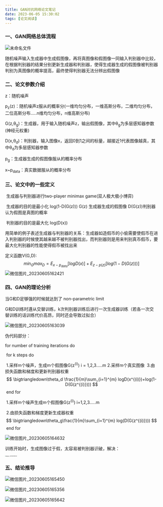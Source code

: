 ```yaml
---
title: GAN对抗网络论文笔记
date: 2023-06-05 15:30:02
tags: [论文阅读]
---
```


### 一、GAN网络总体流程

![未命名文件](20230605/%E6%9C%AA%E5%91%BD%E5%90%8D%E6%96%87%E4%BB%B6.png)

随机噪声输入生成器中生成假图像，再将真图像和假图像一同输入判别器中比较，在根据判别器的结果分别更新生成器和判别器，使得生成器生成的假图像被判别器判别为真图像的概率提高，最终使得判别器无法分辨出假图像

<!--more-->

### 二、论文参数介绍

z：随机噪声

p<sub>z</sub>(z)：随机噪声z服从的概率分(一维均匀分布，一维高斯分布，二维均匀分布，二位高斯分布.....n维均匀分布，n维高斯分布)

G(z,θ<sub>g</sub>)：生成器，用于输入随机噪声z，输出假图像，其中θ<sub>g</sub>为多层感知器参数(神经元权重)

D(x,θ<sub>d</sub>)：判别器，输入图像x，返回0到1之间的标量，越接近1代表图像越真，其中θ<sub>d</sub>为多层感知器参数

p<sub>g</sub>：生成器生成的假图像服从的概率分布

x~p<sub>data</sub>：真实数据服从的概率分布

### 三、论文中的一些定义

​	生成器与判别器进行two-player minimax game(双人极大极小博弈)

​	生成器的目的是最小化 log(1-D(G(z)))       G(z) 生成器生成的假图像 D(G(z))判别器认为假图是真图的概率

​	判别器的目的是最大化 log(D(x))

​	用简单的例子表述生成器与判别器的关系：生成器如造假币的小偷需要使假币在进入判别器的时候使其越来越不被判别器找出，而判别器则是用来判别真币假币，要最大化判别器的性能使得假币被找出来

定义函数V(G,D):
$$
min_Gmax_D=E_{x-p_{data}}[logD(x)]+E_{z-p{(z)}}[log(1-D(G(z)))]
$$
![微信图片_20230605162421](20230605/%E5%BE%AE%E4%BF%A1%E5%9B%BE%E7%89%87_20230605162421.jpg)

### 四、GAN的理论分析

当G和D足够强的时候就达到了 non-parametric limit

G和D训练时遵从交替训练，k次判别器训练后进行一次生成器训练（若各一次交替训练的话训练代价高昂，同时还会导致过拟合）

![微信图片_20230605163039](20230605/%E5%BE%AE%E4%BF%A1%E5%9B%BE%E7%89%87_20230605163039.jpg)

伪代码部分：

for number of training iterations do

​		for k steps do

​				1.采样m个噪声，生成m个假图像G(z<sup>(i)</sup>) i = 1,2,3.....m
​				2.采样m个真实图像
​				3.由损失函数和梯度和更新判别器权重
$$
\bigtriangledown\theta_d \frac{1}{m}\sum_{i=1}^{m} logD(x^{(i)})+log(1-D(G(z^{(i)})))
$$
​		end for

​		1.采样m个噪声生成m个假图像G(z<sup>(i)</sup>) i=1,2,3.....m

​		2.由损失函数和梯度更新生成器权重
$$
\bigtriangledown\theta_g\frac{1}{m}\sum_{i=1}^{m} log(D(G(z^{(i)})))
$$
​	end for 

![微信图片_20230605164632](20230605/%E5%BE%AE%E4%BF%A1%E5%9B%BE%E7%89%87_20230605164632.jpg)

训练开始时，生成图像过于假，太容易被判别器识破，解决：

<img src="20230605/%E5%BE%AE%E4%BF%A1%E5%9B%BE%E7%89%87_20230605165054.jpg" alt="微信图片_20230605165054" style="zoom: 20%;" />

### 五、结论推导

![微信图片_20230605165450](20230605/%E5%BE%AE%E4%BF%A1%E5%9B%BE%E7%89%87_20230605165450.jpg)

![微信图片_20230605165356](20230605/%E5%BE%AE%E4%BF%A1%E5%9B%BE%E7%89%87_20230605165356-16859552782882.jpg)

![微信图片_20230605165642](20230605/%E5%BE%AE%E4%BF%A1%E5%9B%BE%E7%89%87_20230605165642.jpg)
